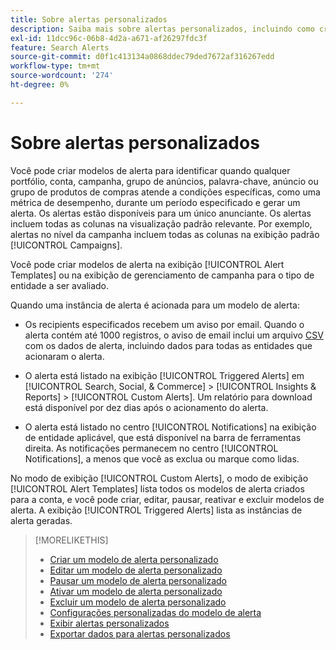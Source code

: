 ```yaml
---
title: Sobre alertas personalizados
description: Saiba mais sobre alertas personalizados, incluindo como criar modelos de alertas e quando os alertas são acionados.
exl-id: 11dcc96c-06b8-4d2a-a671-af26297fdc3f
feature: Search Alerts
source-git-commit: d0f1c413134a0868ddec79ded7672af316267edd
workflow-type: tm+mt
source-wordcount: '274'
ht-degree: 0%

---
```


# Sobre alertas personalizados

Você pode criar modelos de alerta para identificar quando qualquer portfólio, conta, campanha, grupo de anúncios, palavra-chave, anúncio ou grupo de produtos de compras atende a condições específicas, como uma métrica de desempenho, durante um período especificado e gerar um alerta. Os alertas estão disponíveis para um único anunciante. Os alertas incluem todas as colunas na visualização padrão relevante. Por exemplo, alertas no nível da campanha incluem todas as colunas na exibição padrão [!UICONTROL Campaigns].

Você pode criar modelos de alerta na exibição [!UICONTROL Alert Templates] ou na exibição de gerenciamento de campanha para o tipo de entidade a ser avaliado.

Quando uma instância de alerta é acionada para um modelo de alerta:

* Os recipients especificados recebem um aviso por email. Quando o alerta contém até 1000 registros, o aviso de email inclui um arquivo [CSV](/help/search-social-commerce/glossary.md#c-d) com os dados de alerta, incluindo dados para todas as entidades que acionaram o alerta.

* O alerta está listado na exibição [!UICONTROL Triggered Alerts] em [!UICONTROL Search, Social, & Commerce] > [!UICONTROL Insights & Reports] > [!UICONTROL Custom Alerts]. Um relatório para download está disponível por dez dias após o acionamento do alerta.

* O alerta está listado no centro [!UICONTROL Notifications] na exibição de entidade aplicável, que está disponível na barra de ferramentas direita. As notificações permanecem no centro [!UICONTROL Notifications], a menos que você as exclua ou marque como lidas.

No modo de exibição [!UICONTROL Custom Alerts], o modo de exibição [!UICONTROL Alert Templates] lista todos os modelos de alerta criados para a conta, e você pode criar, editar, pausar, reativar e excluir modelos de alerta. A exibição [!UICONTROL Triggered Alerts] lista as instâncias de alerta geradas.

>[!MORELIKETHIS]
>
>* [Criar um modelo de alerta personalizado](alert-template-create.md)
>* [Editar um modelo de alerta personalizado](alert-template-edit.md)
>* [Pausar um modelo de alerta personalizado](alert-template-pause.md)
>* [Ativar um modelo de alerta personalizado](alert-template-activate.md)
>* [Excluir um modelo de alerta personalizado](alert-template-delete.md)
>* [Configurações personalizadas do modelo de alerta](alert-template-settings.md)
>* [Exibir alertas personalizados](alert-view.md)
>* [Exportar dados para alertas personalizados](alert-export-data.md)
